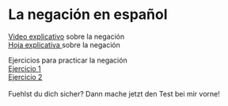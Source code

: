 # La negación en español

<a href="https://h5p.org/node/506002">Video explicativo</a> sobre la negación <br>
<a href="https://h5p.org/node/506002">Hoja explicativa </a> sobre la negación <br>


Ejercicios para practicar la negación
<br>
<a href="https://h5p.org/node/506845">Ejercicio 1</a> <br>
<a href="https://h5p.org/node/506987">Ejercicio 2</a> <br>
<br>
Fuehlst du dich sicher? Dann mache jetzt den Test bei mir vorne!
